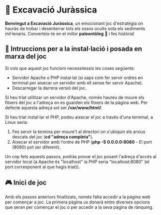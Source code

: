 # 🦴 Excavació Juràssica

**Benvingut a Excavació Juràssica**, un emocionant joc d'estratègia on hauràs de trobar i desenterrar tots els ossos ocults sota els sediments mil·lenaris. Converteix-te en el millor **paleontòleg** 🦕 i fes història!

## 💾 Intruccions per a la instal·lació i posada en marxa del joc

Si vols que aquest joc funcioni necessitessis les coses següents:
- Servidor Apache o PHP instal·lat (si saps com fer servir ordres en terminal per aixecar un servidor amb ell sense fer servir Apache).
- Descarregar la darrera versió del joc.

Si heu triat utilitzar un servidor d'Apache, només haureu de moure els fitxers del joc a l'adreça on es guarden els fitxers de la pàgina web. Per defecte aquesta adreça sol ser **/var/www/html/**.

Si heu triat instal·lar el PHP, podeu aixecar el joc a través d'una terminal, a Linux seria:
1. Fes servir la termina per moure't al directori on s'ubiquin els arxius descats del joc (**cd "adreça completa"**).
2. Aixecar el servidor amb l'ordre de PHP (**php -S 0.0.0.0:8080** - El port (8080) pot ser diferent).

Un cop fets aquests passos, podràs provar el joc posant l'adreça d'accés al servidor local (a Apache és "localhost" ia PHP seria "localhost:8080" (el port corresponent al que hagis triat)).

## 🎮 Inici de joc

Amb els passos anteriors finalitzats, només falta accedir a la pàgina web per començar a joc.
La primera pàgina us donarà entre diverses opcions que seran per començar el joc o per accedir a la seva pàgina de rànquing.
